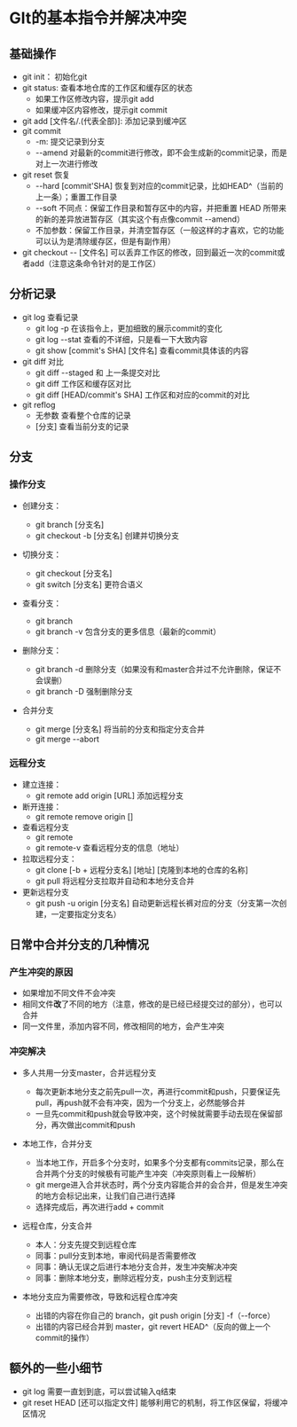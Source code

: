# GIt的基本指令并解决冲突

## 基础操作
- git init： 初始化git
- git status: 查看本地仓库的工作区和缓存区的状态
    - 如果工作区修改内容，提示git add
    - 如果缓冲区内容修改，提示git commit
- git add [文件名/.(代表全部)]: 添加记录到缓冲区
- git commit 
    - -m: 提交记录到分支
    - --amend 对最新的commit进行修改，即不会生成新的commit记录，而是对上一次进行修改
- git reset 恢复
    - --hard [commit'SHA] 恢复到对应的commit记录，比如HEAD^（当前的上一条）；重置工作目录
    - --soft 不同点：保留工作目录和暂存区中的内容，并把重置 HEAD 所带来的新的差异放进暂存区（其实这个有点像commit --amend）
    - 不加参数：保留工作目录，并清空暂存区（一般这样的才喜欢，它的功能可以认为是清除缓存区，但是有副作用）
- git checkout -- [文件名] 可以丢弃工作区的修改，回到最近一次的commit或者add（注意这条命令针对的是工作区）

## 分析记录
- git log 查看记录
    - git log -p 在该指令上，更加细致的展示commit的变化
    - git log --stat 查看的不详细，只是看一下大致内容
    - git show [commit's SHA] [文件名] 查看commit具体该的内容
- git diff 对比
    - git diff --staged 和 上一条提交对比
    - git diff 工作区和缓存区对比
    - git diff [HEAD/commit's SHA] 工作区和对应的commit的对比
- git reflog
    - 无参数 查看整个仓库的记录
    - [分支] 查看当前分支的记录
## 分支

### 操作分支
- 创建分支：
    - git branch [分支名] 
    - git checkout -b [分支名] 创建并切换分支

- 切换分支：
    - git checkout [分支名] 
    - git switch [分支名] 更符合语义

- 查看分支：
    - git branch
    - git branch -v 包含分支的更多信息（最新的commit）

- 删除分支：
    - git branch -d 删除分支（如果没有和master合并过不允许删除，保证不会误删）
    - git branch -D 强制删除分支
- 合并分支
    - git merge [分支名] 将当前的分支和指定分支合并
    - git merge --abort

### 远程分支
- 建立连接：    
    - git remote add    origin [URL]  添加远程分支
- 断开连接：
    - git remote remove origin []
- 查看远程分支
    - git remote 
    - git remote-v 查看远程分支的信息（地址）
- 拉取远程分支：
    - git clone [-b + 远程分支名] [地址] [克隆到本地的仓库的名称]
    - git pull 将远程分支拉取并自动和本地分支合并
- 更新远程分支
    - git push -u origin [分支名] 自动更新远程长裤对应的分支（分支第一次创建，一定要指定分支名）



## 日常中合并分支的几种情况

### 产生冲突的原因
- 如果增加不同文件不会冲突
- 相同文件**改**了不同的地方（注意，修改的是已经已经提交过的部分），也可以合并
- 同一文件里，添加内容不同，修改相同的地方，会产生冲突

### 冲突解决

- 多人共用一分支master，合并远程分支
    - 每次更新本地分支之前先pull一次，再进行commit和push，只要保证先pull，再push就不会有冲突，因为一个分支上，必然能够合并
    - 一旦先commit和push就会导致冲突，这个时候就需要手动去现在保留部分，再次做出commit和push

- 本地工作，合并分支
    - 当本地工作，开启多个分支时，如果多个分支都有commits记录，那么在合并两个分支的时候极有可能产生冲突（冲突原则看上一段解析）
    - git merge进入合并状态时，两个分支内容能合并的会合并，但是发生冲突的地方会标记出来，让我们自己进行选择
    - 选择完成后，再次进行add + commit

- 远程仓库，分支合并
    - 本人：分支先提交到远程仓库
    - 同事：pull分支到本地，审阅代码是否需要修改
    - 同事：确认无误之后进行本地分支合并，发生冲突解决冲突
    - 同事：删除本地分支，删除远程分支，push主分支到远程
- 本地分支应为需要修改，导致和远程仓库冲突
    - 出错的内容在你自己的 branch，git push origin [分支] -f（--force）
    - 出错的内容已经合并到 master，git revert HEAD^（反向的做上一个commit的操作）


## 额外的一些小细节
- git log 需要一直划到底，可以尝试输入q结束
- git reset HEAD [还可以指定文件] 能够利用它的机制，将工作区保留，将缓冲区情况
